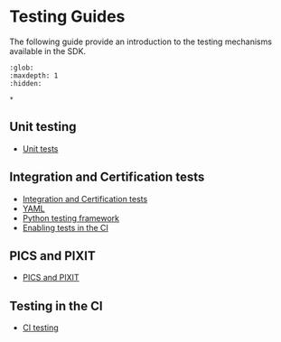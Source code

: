 # Testing Guides

The following guide provide an introduction to the testing mechanisms available
in the SDK.

```{toctree}
:glob:
:maxdepth: 1
:hidden:

*
```

## Unit testing

-   [Unit tests](./unit_testing.md)

## Integration and Certification tests

-   [Integration and Certification tests](./integration_tests.md)
-   [YAML](./yaml.md)
-   [Python testing framework](./python.md)
-   [Enabling tests in the CI](./ci_testing.md)

## PICS and PIXIT

-   [PICS and PIXIT](./pics_and_pixit.md)

## Testing in the CI

-   [CI testing](./ci_testing.md)
